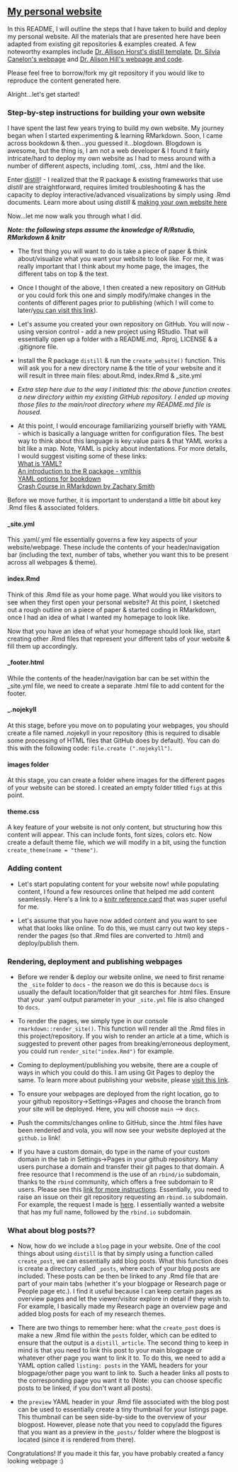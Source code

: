 ## [My personal website](https://vijayramesh.rbind.io/)

In this README, I will outline the steps that I have taken to build and deploy my personal website. All the materials that are presented here have been adapted from existing git repositories & examples created. A few noteworthy examples include [Dr. Allison Horst's distill template](https://github.com/allisonhorst/meds-distill-template), [Dr. Silvia Canelon's webpage](https://silviacanelon.com/) and [Dr. Alison Hill's webpage and code](https://www.apreshill.com/about/).   

Please feel free to borrow/fork my git repository if you would like to reproduce the content generated here.

Alright...let's get started!

### Step-by-step instructions for building your own website

I have spent the last few years trying to build my own website. My journey began when I started experimenting & learning RMarkdown. Soon, I came across bookdown & then...you guessed it...blogdown. Blogdown is awesome, but the thing is, I am not a web developer & I found it fairly intricate/hard to deploy my own website as I had to mess around with a number of different aspects, including .toml, .css, .html and the like.

Enter [distill](https://rstudio.github.io/distill/)! - I realized that the R package & existing frameworks that use *distill* are straightforward, requires limited troubleshooting & has the capacity to deploy interactive/advanced visualizations by simply using .Rmd documents. Learn more about using *distill* & [making your own website here](https://rstudio.github.io/distill/website.html)

Now...let me now walk you through what I did.

***Note: the following steps assume the knowledge of R/Rstudio, RMarkdown & knitr***

-   The first thing you will want to do is take a piece of paper & think about/visualize what you want your website to look like. For me, it was really important that I think about my home page, the images, the different tabs on top & the text.

-   Once I thought of the above, I then created a new repository on GitHub or you could fork this one and simply modify/make changes in the contents of different pages prior to publishing (which I will come to later/[you can visit this link](https://rstudio.github.io/distill/publish_website.html#github-pages)).

-   Let's assume you created your own repository on GitHub. You will now - using version control - add a new project using RStudio. That will essentially open up a folder with a README.md, .Rproj, LICENSE & a .gitignore file.

-   Install the R package `distill` & run the `create_website()` function. This will ask you for a new directory name & the title of your website and it will result in three main files: about.Rmd, index.Rmd & \_site.yml

-   *Extra step here due to the way I initiated this: the above function creates a new directory within my existing GitHub repository. I ended up moving those files to the main/root directory where my README.md file is housed.*

-    At this point, I would encourage familiarizing yourself briefly with YAML - which is basically a language written for configuration files. The best way to think about this language is key:value pairs & that YAML works a bit like a map. Note, YAML is picky about indentations. For more details, I would suggest visiting some of these links:  
[What is YAML?](https://www.redhat.com/en/topics/automation/what-is-yaml)\
[An introduction to the R package - ymlthis](https://ymlthis.r-lib.org/articles/introduction-to-ymlthis.html)\
[YAML options for bookdown](https://bookdown.org/yihui/bookdown/yaml-options.html)\
[Crash Course in RMarkdown by Zachary Smith](https://zsmith27.github.io/rmarkdown_crash-course/lesson-4-yaml-headers.html)

Before we move further, it is important to understand a little bit about key .Rmd files & associated folders.

#### \_site.yml

This .yaml/.yml file essentially governs a few key aspects of your website/webpage. These include the contents of your header/navigation bar (including the text, number of tabs, whether you want this to be present across all webpages & theme).

#### index.Rmd

Think of this .Rmd file as your home page. What would you like visitors to see when they first open your personal website? At this point, I sketched out a rough outline on a piece of paper & started coding in RMarkdown, once I had an idea of what I wanted my homepage to look like.

Now that you have an idea of what your homepage should look like, start creating other .Rmd files that represent your different tabs of your website & fill them up accordingly.  

#### \_footer.html

While the contents of the header/navigation bar can be set within the \_site.yml file, we need to create a separate .html file to add content for the footer.

#### \_.nojekyll

At this stage, before you move on to populating your webpages, you should create a file named .nojekyll in your repository (this is required to disable some processing of HTML files that GitHub does by default). You can do this with the following code: `file.create (".nojekyll")`.

#### images folder

At this stage, you can create a folder where images for the different pages of your website can be stored. I created an empty folder titled `figs` at this point.

#### theme.css

A key feature of your website is not only content, but structuring how this content will appear. This can include fonts, font sizes, colors etc. Now create a default theme file, which we will modify in a bit, using the function `create_theme(name = "theme")`.

### Adding content  

-   Let's start populating content for your website now! while populating content, I found a few resources online that helped me add content seamlessly. Here's a link to a [knitr reference card](https://cran.r-project.org/web/packages/knitr/vignettes/knitr-refcard.pdf) that was super useful for me.   

-   Let's assume that you have now added content and you want to see what that looks like online. To do this, we must carry out two key steps - render the pages (so that .Rmd files are converted to .html) and deploy/publish them.  

### Rendering, deployment and publishing webpages  

-   Before we render & deploy our website online, we need to first rename the `_site` folder to `docs` - the reason we do this is because `docs` is usually the default location/folder that git searches for .html files. Ensure that your .yaml output parameter in your `_site.yml` file is also changed to `docs`.

-   To render the pages, we simply type in our console `rmarkdown::render_site()`. This function will render all the .Rmd files in this project/repository. If you wish to render an article at a time, which is suggested to prevent other pages from breaking/erroneous deployment, you could run `render_site("index.Rmd")` for example.  

-   Coming to deployment/publishing you website, there are a couple of ways in which you could do this. I am using Git Pages to deploy the same. To learn more about publishing your website, please [visit this link](https://rstudio.github.io/distill/publish_website.html#github-pages).  

-   To ensure your webpages are deployed from the right location, go to your github repository-\>Settings-\>Pages and choose the branch from your site will be deployed. Here, you will choose `main` --\> `docs`.

-   Push the commits/changes online to GitHub, since the .html files have been rendered and vola, you will now see your website deployed at the `github.io` link!  

-   If you have a custom domain, do type in the name of your custom domain in the tab in Settings-\>Pages in your github repository. Many users purchase a domain and transfer their git pages to that domain. A free resource that I recommend is the use of an `rbind/io` subdomain, thanks to the `rbind` community, which offers a free subdomain to R users. Please see this [link for more instructions](https://support.rbind.io/about/). Essentially, you need to raise an issue on their git repository requesting an `rbind.io` subdomain. For example, the request I made is [here](https://github.com/rbind/support/issues/950). I essentially wanted a website that has my full name, followed by the `rbind.io` subdomain.        
### What about blog posts??  

-  Now, how do we include a `blog` page in your website. One of the cool things about using `distill` is that by simply using a function called `create_post`, we can essentially add blog posts. What this function does is create a directory called `_posts`, where each of your blog posts are included. These posts can be then be linked to any .Rmd file that are part of your main tabs (whether it's your blogpage or Research page or People page etc.). I find it useful because I can keep certain pages as overview pages and let the viewer/visitor explore in detail if they wish to. For example, I basically made my Research page an overview page and added blog posts for each of my research themes.   

-  There are two things to remember here: what the `create_post` does is make a new .Rmd file within the `posts` folder, which can be edited to ensure that the output is a `distill_article`. The second thing to keep in mind is that you need to link this post to your main blogpage or whatever other page you want to link it to. To do this, we need to add a YAML option called `listing: posts` in the YAML headers for your blogpage/other page you want to link to. Such a header links all posts to the corresponding page you want it to (Note: you can choose specific posts to be linked, if you don't want all posts).  

-  the `preview` YAML header in your .Rmd file associated with the blog post can be used to essentially create a tiny thumbnail for your listings page. This thumbnail can be seen side-by-side to the overview of your blogpost. However, please note that you need to copy/add the figures that you want as a preview in the`_posts/` folder where the blogpost is located (since it is rendered from there).    

Congratulations! If you made it this far, you have probably created a fancy looking webpage :)


